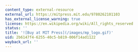 ```yaml
---
content_type: external-resource
external_url: https://mitpress.mit.edu/9780262101103
has_external_license_warning: true
license: https://en.wikipedia.org/wiki/All_rights_reserved
status: ''
title: '![Buy at MIT Press](/images/mp_logo.gif)'
uid: 2b6147f4-6255-40c5-b819-006f14ad1122
wayback_url: ''
---
```

